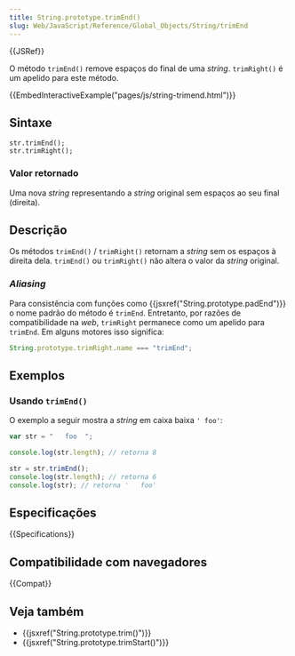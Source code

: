 ```yaml
---
title: String.prototype.trimEnd()
slug: Web/JavaScript/Reference/Global_Objects/String/trimEnd
---
```


{{JSRef}}

O método `trimEnd()` remove espaços do final de uma _string_. `trimRight()` é um apelido para este método.

{{EmbedInteractiveExample("pages/js/string-trimend.html")}}

## Sintaxe

```
str.trimEnd();
str.trimRight();
```

### Valor retornado

Uma nova _string_ representando a _string_ original sem espaços ao seu final (direita).

## Descrição

Os métodos `trimEnd()` / `trimRight()` retornam a _string_ sem os espaços à direita dela. `trimEnd()` ou `trimRight()` não altera o valor da _string_ original.

### _Aliasing_

Para consistência com funções como {{jsxref("String.prototype.padEnd")}} o nome padrão do método é `trimEnd`. Entretanto, por razões de compatibilidade na _web_, `trimRight` permanece como um apelido para `trimEnd`. Em alguns motores isso significa:

```js
String.prototype.trimRight.name === "trimEnd";
```

## Exemplos

### Usando `trimEnd()`

O exemplo a seguir mostra a _string_ em caixa baixa `' foo'`:

```js
var str = "   foo  ";

console.log(str.length); // retorna 8

str = str.trimEnd();
console.log(str.length); // retorna 6
console.log(str); // retorna '   foo'
```

## Especificações

{{Specifications}}

## Compatibilidade com navegadores

{{Compat}}

## Veja também

- {{jsxref("String.prototype.trim()")}}
- {{jsxref("String.prototype.trimStart()")}}
